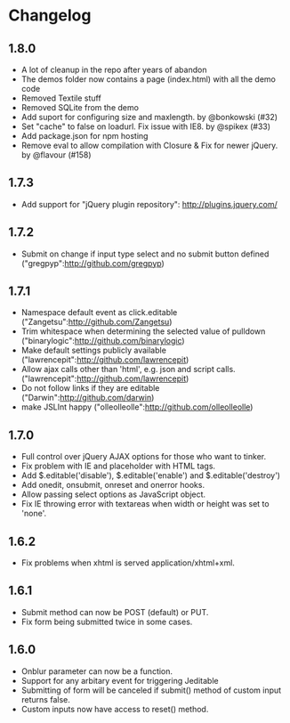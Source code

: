 # Changelog

## 1.8.0

* A lot of cleanup in the repo after years of abandon
* The demos folder now contains a page (index.html) with all the demo code
* Removed Textile stuff
* Removed SQLite from the demo
* Add suport for configuring size and maxlength. by @bonkowski (#32)
* Set "cache" to false on loadurl. Fix issue with IE8. by @spikex (#33)
* Add package.json for npm hosting
* Remove eval to allow compilation with Closure & Fix for newer jQuery. by @flavour (#158)

## 1.7.3

* Add support for "jQuery plugin repository": http://plugins.jquery.com/

## 1.7.2

* Submit on change if input type select and no submit button defined ("gregpyp":http://github.com/gregpyp)

## 1.7.1

* Namespace default event as click.editable ("Zangetsu":http://github.com/Zangetsu)
* Trim whitespace when determining the selected value of pulldown ("binarylogic":http://github.com/binarylogic)
* Make default settings publicly available ("lawrencepit":http://github.com/lawrencepit)
* Allow ajax calls other than 'html', e.g. json and script calls. ("lawrencepit":http://github.com/lawrencepit)
* Do not follow links if they are editable ("Darwin":http://github.com/darwin)
* make JSLInt happy ("olleolleolle":http://github.com/olleolleolle)

## 1.7.0

* Full control over jQuery AJAX options for those who want to tinker.
* Fix problem with IE and placeholder with HTML tags.
* Add $.editable('disable'), $.editable('enable') and $.editable('destroy')
* Add onedit, onsubmit, onreset and onerror hooks. 
* Allow passing select options as JavaScript object.
* Fix IE throwing error with textareas when width or height was set to 'none'.

## 1.6.2

* Fix problems when xhtml is served application/xhtml+xml.

## 1.6.1

* Submit method can now be POST (default) or PUT.
* Fix form being submitted twice in some cases.

## 1.6.0

* Onblur parameter can now be a function.
* Support for any arbitary event for triggering Jeditable
* Submitting of form will be canceled if submit() method of custom input returns false. 
* Custom inputs now have access to reset() method. 
